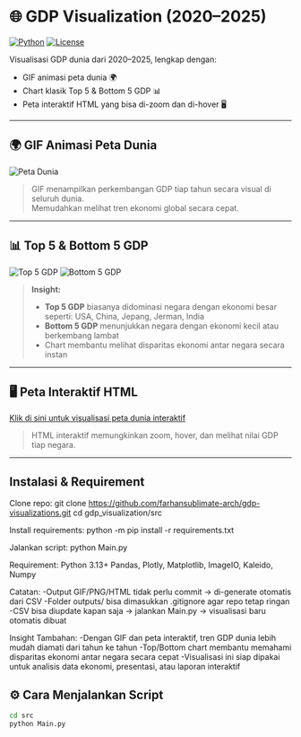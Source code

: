 # 🌐 GDP Visualization (2020–2025)

[![Python](https://img.shields.io/badge/python-3.13+-blue?logo=python)](https://www.python.org/)
[![License](https://img.shields.io/badge/license-MIT-green)](LICENSE)

Visualisasi GDP dunia dari 2020–2025, lengkap dengan:  
- GIF animasi peta dunia 🌍  
- Chart klasik Top 5 & Bottom 5 GDP 📊  
- Peta interaktif HTML yang bisa di-zoom dan di-hover 🖥  

---

## 🌍 GIF Animasi Peta Dunia
![Peta Dunia](https://farhansublimate-arch.github.io/gdp-visualizations/outputs/gdp_world_map.gif)

> GIF menampilkan perkembangan GDP tiap tahun secara visual di seluruh dunia.  
> Memudahkan melihat tren ekonomi global secara cepat.

---

## 📊 Top 5 & Bottom 5 GDP
![Top 5 GDP](https://farhansublimate-arch.github.io/gdp-visualizations/outputs/top5_gdp_charts/top5_gdp.gif)
![Bottom 5 GDP](https://farhansublimate-arch.github.io/gdp-visualizations/outputs/top5_gdp_charts/bottom5_gdp.gif)

> **Insight:**  
> - **Top 5 GDP** biasanya didominasi negara dengan ekonomi besar seperti: USA, China, Jepang, Jerman, India  
> - **Bottom 5 GDP** menunjukkan negara dengan ekonomi kecil atau berkembang lambat  
> - Chart membantu melihat disparitas ekonomi antar negara secara instan  

---

## 🖥 Peta Interaktif HTML
[Klik di sini untuk visualisasi peta dunia interaktif](https://farhansublimate-arch.github.io/gdp-visualizations/outputs/gdp_world_interaktif.html)

> HTML interaktif memungkinkan zoom, hover, dan melihat nilai GDP tiap negara.

---



## Instalasi & Requirement

Clone repo:
git clone https://github.com/farhansublimate-arch/gdp-visualizations.git
cd gdp_visualization/src

Install requirements:
python -m pip install -r requirements.txt

Jalankan script:
python Main.py

Requirement:
Python 3.13+
Pandas, Plotly, Matplotlib, ImageIO, Kaleido, Numpy

Catatan:
-Output GIF/PNG/HTML tidak perlu commit → di-generate otomatis dari CSV
-Folder outputs/ bisa dimasukkan .gitignore agar repo tetap ringan
-CSV bisa diupdate kapan saja → jalankan Main.py → visualisasi baru otomatis dibuat

Insight Tambahan:
-Dengan GIF dan peta interaktif, tren GDP dunia lebih mudah diamati dari tahun ke tahun
-Top/Bottom chart membantu memahami disparitas ekonomi antar negara secara cepat
-Visualisasi ini siap dipakai untuk analisis data ekonomi, presentasi, atau laporan interaktif

## ⚙️ Cara Menjalankan Script
```bash
cd src
python Main.py
